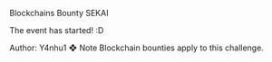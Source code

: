 Blockchains
Bounty SEKAI

The event has started! :D

Author: Y4nhu1
❖ Note
Blockchain bounties apply to this challenge.
